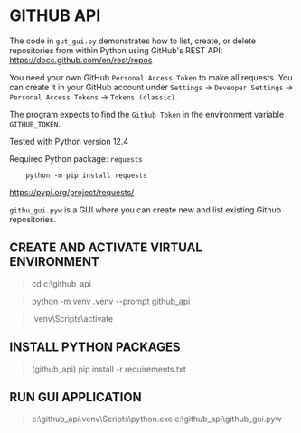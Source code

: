 # GITHUB API

The code in `gut_gui.py` demonstrates how to list, create, or delete repositories from within Python
using GitHub's REST API: https://docs.github.com/en/rest/repos

You need your own GitHub `Personal Access Token` to make all requests.
You can create it in your GitHub account under `Settings` -> `Deveoper Settings` -> `Personal Access Tokens` -> `Tokens (classic)`.

The program expects to find the `Github Token` in the environment variable `GITHUB_TOKEN`.

Tested with Python version 12.4

Required Python package: `requests`

        python -m pip install requests

https://pypi.org/project/requests/

`githu_gui.pyw` is a GUI where you can create new and list existing Github repositories.

## CREATE AND ACTIVATE VIRTUAL ENVIRONMENT

> cd c:\github_api

> python -m venv .venv --prompt github_api

> .venv\Scripts\activate

## INSTALL PYTHON PACKAGES

> (github_api) pip install -r requirements.txt

## RUN GUI APPLICATION

> c:\github_api\.venv\Scripts\python.exe c:\github_api\github_gui.pyw
